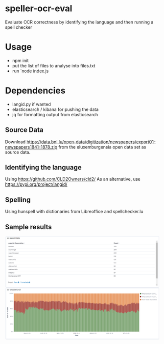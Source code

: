 # speller-ocr-eval
Evaluate OCR correctness by identifying the language and then running a spell checker
# Usage
- npm init
- put the list of files to analyse into files.txt
- run `node index.js
# Dependencies
- langid.py if wanted
- elasticsearch / kibana for pushing the data
- jq for formatting output from elasticsearch
## Source Data
Download https://data.bnl.lu/open-data/digitization/newspapers/export01-newspapers1841-1878.zip from the eluxemburgensia open data set as source data.
## Identifying the language
Using https://github.com/CLD2Owners/cld2/
As an alternative, use https://pypi.org/project/langid/
## Spelling
Using hunspell with dictionaries from Libreoffice and spellchecker.lu
## Sample results
![screenshot of results](https://raw.githubusercontent.com/ymaurer/speller-ocr-eval/master/kibana-ocr-overview-bnl-opendata.png)

